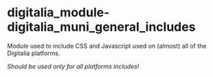 # digitalia_module-digitalia_muni_general_includes
Module used to include CSS and Javascript used on (almost) all of the Digitalia platforms.

*Should be used only for all platforms includes!*
